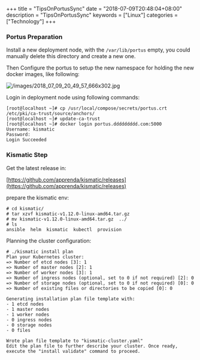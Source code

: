 +++
title = "TipsOnPortusSync"
date = "2018-07-09T20:48:04+08:00"
description = "TipsOnPortusSync"
keywords = ["Linux"]
categories = ["Technology"]
+++
### Portus Preparation
Install a new deployment node, with the `/var/lib/portus` empty, you could
manually delete this directory and create a new one.    

Then Configure the portus to setup the new namespace for holding the new
docker images, like following:    

![/images/2018_07_09_20_49_57_666x302.jpg](/images/2018_07_09_20_49_57_666x302.jpg)

Login in deployment node using following commands:    

```
[root@localhost ~]# cp /usr/local/compose/secrets/portus.crt /etc/pki/ca-trust/source/anchors/
[root@localhost ~]# update-ca-trust 
[root@localhost ~]# docker login portus.ddddddddd.com:5000
Username: kismatic
Password: 
Login Succeeded
```
### Kismatic Step
Get the latest release in:    

[https://github.com/apprenda/kismatic/releases](https://github.com/apprenda/kismatic/releases)    

prepare the kismatic env:    

```
# cd kismatic/
# tar xzvf kismatic-v1.12.0-linux-amd64.tar.gz 
# mv kismatic-v1.12.0-linux-amd64.tar.gz  ../
# ls
ansible  helm  kismatic  kubectl  provision
```
Planning the cluster configuration:    

```
# ./kismatic install plan
Plan your Kubernetes cluster:
=> Number of etcd nodes [3]: 1
=> Number of master nodes [2]: 1
=> Number of worker nodes [3]: 1
=> Number of ingress nodes (optional, set to 0 if not required) [2]: 0
=> Number of storage nodes (optional, set to 0 if not required) [0]: 0
=> Number of existing files or directories to be copied [0]: 0

Generating installation plan file template with: 
- 1 etcd nodes
- 1 master nodes
- 1 worker nodes
- 0 ingress nodes
- 0 storage nodes
- 0 files

Wrote plan file template to "kismatic-cluster.yaml"
Edit the plan file to further describe your cluster. Once ready, execute the "install validate" command to proceed.

```


